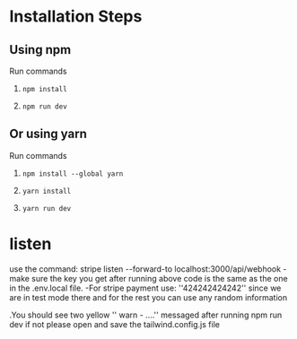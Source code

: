 # Installation Steps



## Using npm

Run commands

1) ```npm install```


2) ```npm run dev```


## Or using yarn

Run commands 

1) ```npm install --global yarn```

2) ```yarn install```

3) ```yarn run dev```

# listen 
use the command: stripe listen --forward-to localhost:3000/api/webhook
-make sure the key you get after running above code is the same as the one in the .env.local file.
-For stripe payment use: ''424242424242'' since we are in test mode there and for the rest you can use any random information

.You should see two yellow '' warn - ....'' messaged after running npm run dev if not please open and save the tailwind.config.js file